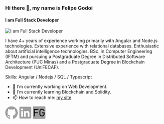 ### Hi there 👋, my name is Felipe Godoi
#### I am Full Stack Developer
![I am Full Stack Developer](https://i.imgur.com/YdQLFCn.png)

I have 4+ years of experience working primarily with Angular and Node.js technologies. Extensive experience with relational databases. Enthusiastic about artificial intelligence technologies. BSc. in Computer Engineering (IFTM) and pursuing a Postgraduate Degree in Distributed Software Architecture (PUC Minas) and a Postgraduate Degree in Blockchain Development (UniFECAF).

Skills: Angular / Nodejs / SQL / Typescript 

- 🔭 I’m currently working on Web Development. 
- 🌱 I’m currently learning Blockchain and Solidity. 
- 📫 How to reach me: [my site](godoi.dev) 

<a alt="github" href="https://github.com/felipe-godoi" target="_blank"><img style="height: 40px;" src="./assets/github.svg"></a>
<a alt="linkedin" href="https://www.linkedin.com/in/felipe-godoi/" target="_blank"><img style="height: 40px;" src="./assets/linkedin.svg"></a>
<a alt="website" href="https://godoi.dev" target="_blank"><img style="height: 40px;" src="./assets/gray-icon.png"></a>

